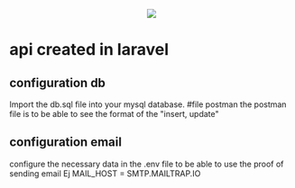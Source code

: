 <p align="center"><img src="https://laravel.com/assets/img/components/logo-laravel.svg"></p>

# api created in laravel
## configuration db
Import the db.sql file into your mysql database.
#file postman
the postman file is to be able to see the format of the "insert, update"
## configuration email
configure the necessary data in the .env file to be able to use the proof of sending email
Ej MAIL_HOST = SMTP.MAILTRAP.IO
